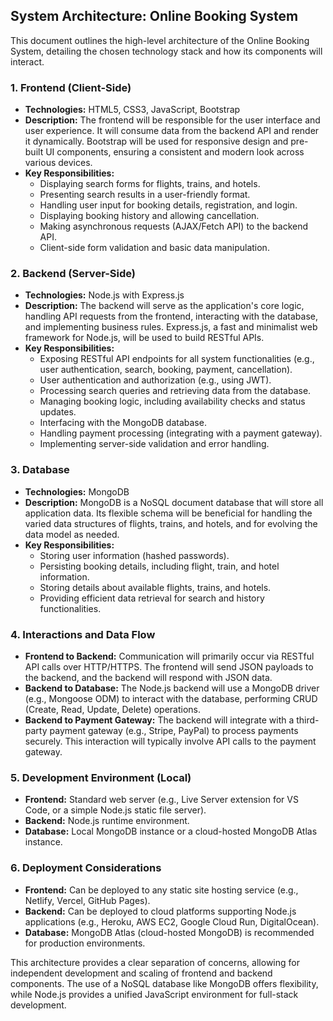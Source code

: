 ## System Architecture: Online Booking System

This document outlines the high-level architecture of the Online Booking System, detailing the chosen technology stack and how its components will interact.

### 1. Frontend (Client-Side)

*   **Technologies:** HTML5, CSS3, JavaScript, Bootstrap
*   **Description:** The frontend will be responsible for the user interface and user experience. It will consume data from the backend API and render it dynamically. Bootstrap will be used for responsive design and pre-built UI components, ensuring a consistent and modern look across various devices.
*   **Key Responsibilities:**
    *   Displaying search forms for flights, trains, and hotels.
    *   Presenting search results in a user-friendly format.
    *   Handling user input for booking details, registration, and login.
    *   Displaying booking history and allowing cancellation.
    *   Making asynchronous requests (AJAX/Fetch API) to the backend API.
    *   Client-side form validation and basic data manipulation.

### 2. Backend (Server-Side)

*   **Technologies:** Node.js with Express.js
*   **Description:** The backend will serve as the application's core logic, handling API requests from the frontend, interacting with the database, and implementing business rules. Express.js, a fast and minimalist web framework for Node.js, will be used to build RESTful APIs.
*   **Key Responsibilities:**
    *   Exposing RESTful API endpoints for all system functionalities (e.g., user authentication, search, booking, payment, cancellation).
    *   User authentication and authorization (e.g., using JWT).
    *   Processing search queries and retrieving data from the database.
    *   Managing booking logic, including availability checks and status updates.
    *   Interfacing with the MongoDB database.
    *   Handling payment processing (integrating with a payment gateway).
    *   Implementing server-side validation and error handling.

### 3. Database

*   **Technologies:** MongoDB
*   **Description:** MongoDB is a NoSQL document database that will store all application data. Its flexible schema will be beneficial for handling the varied data structures of flights, trains, and hotels, and for evolving the data model as needed.
*   **Key Responsibilities:**
    *   Storing user information (hashed passwords).
    *   Persisting booking details, including flight, train, and hotel information.
    *   Storing details about available flights, trains, and hotels.
    *   Providing efficient data retrieval for search and history functionalities.

### 4. Interactions and Data Flow

*   **Frontend to Backend:** Communication will primarily occur via RESTful API calls over HTTP/HTTPS. The frontend will send JSON payloads to the backend, and the backend will respond with JSON data.
*   **Backend to Database:** The Node.js backend will use a MongoDB driver (e.g., Mongoose ODM) to interact with the database, performing CRUD (Create, Read, Update, Delete) operations.
*   **Backend to Payment Gateway:** The backend will integrate with a third-party payment gateway (e.g., Stripe, PayPal) to process payments securely. This interaction will typically involve API calls to the payment gateway.

### 5. Development Environment (Local)

*   **Frontend:** Standard web server (e.g., Live Server extension for VS Code, or a simple Node.js static file server).
*   **Backend:** Node.js runtime environment.
*   **Database:** Local MongoDB instance or a cloud-hosted MongoDB Atlas instance.

### 6. Deployment Considerations

*   **Frontend:** Can be deployed to any static site hosting service (e.g., Netlify, Vercel, GitHub Pages).
*   **Backend:** Can be deployed to cloud platforms supporting Node.js applications (e.g., Heroku, AWS EC2, Google Cloud Run, DigitalOcean).
*   **Database:** MongoDB Atlas (cloud-hosted MongoDB) is recommended for production environments.

This architecture provides a clear separation of concerns, allowing for independent development and scaling of frontend and backend components. The use of a NoSQL database like MongoDB offers flexibility, while Node.js provides a unified JavaScript environment for full-stack development.

